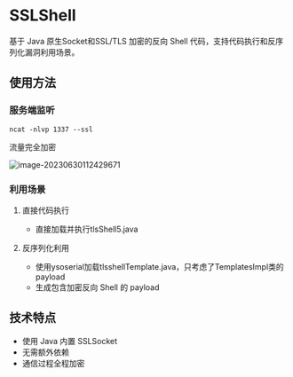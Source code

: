# SSLShell

基于 Java 原生Socket和SSL/TLS 加密的反向 Shell 代码，支持代码执行和反序列化漏洞利用场景。

## 使用方法

### 服务端监听

```
ncat -nlvp 1337 --ssl
```

流量完全加密

![image-20230630112429671](https://github.com/whami-root/SSLShell/assets/63653652/b6eb0ba1-b689-4873-9b36-1329253783dd)


### 利用场景

1. 直接代码执行
   - 直接加载并执行tlsShell5.java
   
2. 反序列化利用
   - 使用ysoserial加载tlsshellTemplate.java，只考虑了TemplatesImpl类的payload
   - 生成包含加密反向 Shell 的 payload

## 技术特点

- 使用 Java 内置 SSLSocket
- 无需额外依赖
- 通信过程全程加密
